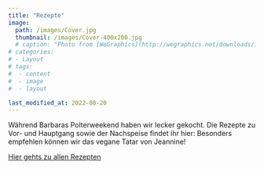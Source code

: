 ```yaml
---
title: "Rezepte"
image: 
  path: /images/Cover.jpg
  thumbnail: /images/Cover-400x200.jpg
  # caption: "Photo from [WeGraphics](http://wegraphics.net/downloads/free-ultimate-blurred-background-pack/)"
# categories:
# - Layout
# tags:
#  - content
#  - image
#  - layout

last_modified_at: 2022-08-20
---
```


Während Barbaras Polterweekend haben wir lecker gekocht. Die Rezepte zu Vor- und Hauptgang sowie der Nachspeise findet ihr hier:
Besonders empfehlen können wir das vegane Tatar von Jeannine! 

[Hier gehts zu allen Rezepten](https://rumolin.github.io/hochzeit-barbara-raphael/rezepte/)
